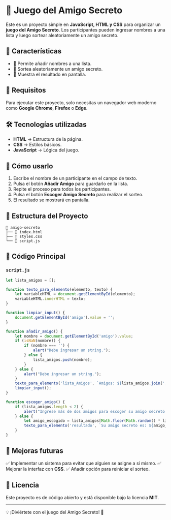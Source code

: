 # 🎁 Juego del Amigo Secreto

Este es un proyecto simple en **JavaScript, HTML y CSS** para organizar un **juego del Amigo Secreto**. Los participantes pueden ingresar nombres a una lista y luego sortear aleatoriamente un amigo secreto.

## 🚀 Características
- 📌 Permite añadir nombres a una lista.
- 🎲 Sortea aleatoriamente un amigo secreto.
- 🔄 Muestra el resultado en pantalla.

## 📜 Requisitos
Para ejecutar este proyecto, solo necesitas un navegador web moderno como **Google Chrome**, **Firefox** o **Edge**.

## 🛠 Tecnologías utilizadas
- **HTML** → Estructura de la página.
- **CSS** → Estilos básicos.
- **JavaScript** → Lógica del juego.

## 📌 Cómo usarlo
1. Escribe el nombre de un participante en el campo de texto.
2. Pulsa el botón **Añadir Amigo** para guardarlo en la lista.
3. Repite el proceso para todos los participantes.
4. Pulsa el botón **Escoger Amigo Secreto** para realizar el sorteo.
5. El resultado se mostrará en pantalla.

## 📂 Estructura del Proyecto
```
📂 amigo-secreto
├── 📜 index.html
├── 📜 styles.css
└── 📜 script.js
```

## 📜 Código Principal
### `script.js`
```javascript
let lista_amigos = [];

function texto_para_elemento(elemento, texto) {
    let variableHTML = document.getElementById(elemento);
    variableHTML.innerHTML = texto;
}

function limpiar_input() {
    document.getElementById('amigo').value = '';
}

function añadir_amigo() {
    let nombre = document.getElementById('amigo').value;
    if (isNaN(nombre)) {
        if (nombre === '') {
            alert("Debe ingresar un string.");
        } else {
            lista_amigos.push(nombre);
        }
    } else {
        alert("Debe ingresar un string.");
    }
    texto_para_elemento('lista_Amigos', `Amigos: ${lista_amigos.join(', ')}`);
    limpiar_input();
}

function escoger_amigo() {
    if (lista_amigos.length < 2) {
        alert("Ingrese más de dos amigos para escoger su amigo secreto.");
    } else {
        let amigo_escogido = lista_amigos[Math.floor(Math.random() * lista_amigos.length)];
        texto_para_elemento('resultado', `Su amigo secreto es: ${amigo_escogido}`);
    }
}
```

## 🎯 Mejoras futuras
✅ Implementar un sistema para evitar que alguien se asigne a sí mismo.
✅ Mejorar la interfaz con **CSS**.
✅ Añadir opción para reiniciar el sorteo.

## 📜 Licencia
Este proyecto es de código abierto y está disponible bajo la licencia **MIT**.

---
💡 ¡Diviértete con el juego del Amigo Secreto! 🎉

